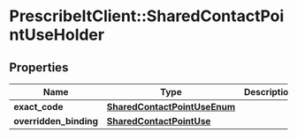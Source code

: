 # PrescribeItClient::SharedContactPointUseHolder

## Properties
Name | Type | Description | Notes
------------ | ------------- | ------------- | -------------
**exact_code** | [**SharedContactPointUseEnum**](SharedContactPointUseEnum.md) |  | [optional] 
**overridden_binding** | [**SharedContactPointUse**](SharedContactPointUse.md) |  | [optional] 

